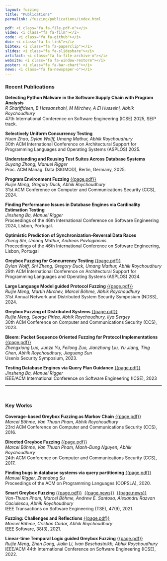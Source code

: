 ```yaml
---
layout: fuzzing
title: "Publications"
permalink: /fuzzing/publications/index.html

pdf: <i class="fa fa-file-pdf-o"></i>
video: <i class="fa fa-film"></i>
code: <i class="fa fa-github"></i>
doi: <i class="fa fa-link"></i>
bibtex: <i class="fa fa-paperclip"></i>
slides: <i class="fa fa-slideshare"></i>
artifact: <i class="fa fa-file-archive-o"></i>
website: <i class="fa fa-window-restore"></i>
poster: <i class="fa fa-bar-chart"></i>
news: <i class="fa fa-newspaper-o"></i>
---
```


### Recent Publications


**Detecting Python Malware in the Software Supply Chain with Program Analysis**
<br>
_R Shariffdeen, B Hassanshahi, M Mirchev, A El Husseini, Abhik Roychoudhury_
<br>
47th International Conference on Software Engineering (ICSE) 2025, SEIP track.


 **Selectively Uniform Concurrency Testing**
<br>
_Huan Zhao, Dylan Wolff, Umang Mathur, Abhik Roychoudhury_
<br>
30th ACM International Conference on Architectural Support for Programming Languages and Operating Systems (ASPLOS) 2025.

**Understanding and Reusing Test Suites Across Database Systems**
<br>
_Suyang Zhong, Manuel Rigger_
<br>
Proc. ACM Manag. Data (SIGMOD), Berlin, Germany, 2025.

**Program Environment Fuzzing**
[{{page.pdf}}](https://arxiv.org/pdf/2404.13951)
<br>
_Ruijie Meng, Gregory Duck, Abhik Roychoudhury_
<br>
31st ACM Conference on Computer and Communications Security (CCS), 2024.


**Finding Performance Issues in Database Engines via Cardinality Estimation Testing**
<br>
_Jinsheng Ba, Manuel Rigger_
<br>
Proceedings of the 46th International Conference on Software Engineering 2024, Lisbon, Portugal.

**Optimistic Prediction of Synchronization-Reversal Data Races**
<br>
_Zheng Shi, Umang Mathur, Andreas Pavlogiannis_
<br>
Proceedings of the 46th International Conference on Software Engineering, Lisbon, Portugal

**Greybox Fuzzing for Concurrency Testing**
[{{page.pdf}}](https://abhikrc.com/pdf/ASPLOS24.pdf)
<br>
_Dylan Wolff, Shi Zheng, Gregory Duck, Umang Mathur, Abhik Roychoudhury_
<br>
29th ACM International Conference on Architectural Support for Programming Languages and Operating Systems (ASPLOS) 2024.

**Large Language Model guided Protocol Fuzzing**
[{{page.pdf}}](https://abhikrc.com/pdf/NDSS24.pdf)
<br>
_Ruijie Meng, Martin Mirchev, Marcel Böhme, Abhik Roychoudhury_
<br>
31st Annual Network and Distributed System Security Symposium (NDSS), 2024.

**Greybox Fuzzing of Distributed Systems**
[{{page.pdf}}](https://abhikrc.com/pdf/CCS23.pdf)
<br>
_Ruijie Meng, George Pirlea, Abhik Roychoudhury, Ilya Sergey_
<br>
30th ACM Conference on Computer and Communications Security (CCS), 2023.

**Bleem: Packet Sequence Oriented Fuzzing for Protocol Implementations**
[{{page.pdf}}](https://abhikrc.com/pdf/sec23.pdf)
<br>
_Zhengxiong Luo, Junze Yu, Feilong Zuo, Jianzhong Liu, Yu Jiang, Ting Chen, Abhik Roychoudhury, Jiaguang Sun_
<br>
Usenix Security Symposium, 2023.

**Testing Database Engines via Query Plan Guidance**
[{{page.pdf}}](https://jinshengba.me/assets/pdf/qpg_icse23.pdf)
<br>
_Jinsheng Ba, Manuel Rigger_
<br>
IEEE/ACM International Conference on Software Engineering (ICSE), 2023

---
<br>

### Key Works

**Coverage-based Greybox Fuzzing as Markov Chain**
[{{page.pdf}}](http://www.comp.nus.edu.sg/~abhik/pdf/CCS16.pdf)
<br>
_Marcel Böhme, Van Thuan Pham, Abhik Roychoudhury_
<br>
23rd ACM Conference on Computer and Communications Security (CCS), 2016.

**Directed Greybox Fuzzing**
[{{page.pdf}}](https://abhikrc.com/pdf/CCS17.pdf)
<br>
_Marcel Böhme, Van Thuan Pham, Manh-Dung Nguyen, Abhik Roychoudhury_
<br>
24th ACM Conference on Computer and Communications Security (CCS), 2017.

**Finding bugs in database systems via query partitioning**
[{{page.pdf}}](https://dl.acm.org/doi/abs/10.1145/3428279)
<br>
_Manuel Rigger, Zhendong Su_
<br>
Proceedings of the ACM on Programming Languages (OOPSLA), 2020.

**Smart Greybox Fuzzing**
[{{page.pdf}}](https://abhikrc.com/pdf/TSE19AFLSmart.pdf)
&nbsp;[{{page.news}}](https://www.theregister.co.uk/2018/11/28/better_fuzzer_aflsmart/)
&nbsp;[{{page.news}}](https://www.securityweek.com/researchers-introduce-smart-greybox-fuzzing)
<br>
_Van-Thuan Pham, Marcel Böhme, Andrew E. Santosa, Alexandru Razvan Caciulescu, Abhik Roychoudhury_
<br>
IEEE Transactions on Software Engineering (TSE), 47(9), 2021.

**Fuzzing: Challenges and Reflections**
[{{page.pdf}}](https://abhikrc.com/pdf/IEEE-SW-Fuzzing.pdf)
<br>
_Marcel Böhme, Cristian Cadar, Abhik Roychoudhury_
<br>
IEEE Software, 38(3), 2021.

**Linear-time Temporal Logic guided Greybox Fuzzing**
[{{page.pdf}}](https://abhikrc.com/pdf/ICSE22-LTLFuzz.pdf)
<br>
_Ruijie Meng, Zhen Dong, Jialin Li, Ivan Beschastnikh, Abhik Roychoudhury_
<br>
IEEE/ACM 44th International Conference on Software Engineering (ICSE), 2022.





